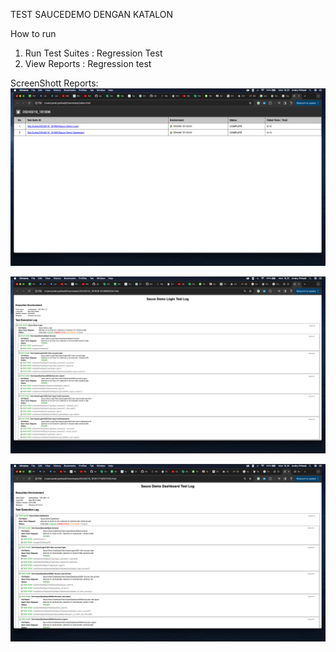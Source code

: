 TEST SAUCEDEMO DENGAN KATALON

How to run

1. Run Test Suites : Regression Test
2. View Reports : Regression test

ScreenShott Reports:
![Report Collection](https://github.com/AndryPribadi/saucedemo_katalon/blob/master/Test_Collection.png?raw=true)

![Report Test Login](https://github.com/AndryPribadi/saucedemo_katalon/blob/master/Test_Suite_Login.png?raw=true)

![Report Test Dashboard](https://github.com/AndryPribadi/saucedemo_katalon/blob/master/Test_Suite_Dashboard.png?raw=true)

